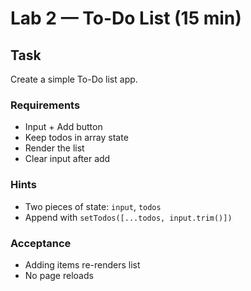 # Lab 2 — To-Do List (15 min)

## Task
Create a simple To-Do list app.

### Requirements
- Input + Add button
- Keep todos in array state
- Render the list
- Clear input after add

### Hints
- Two pieces of state: `input`, `todos`
- Append with `setTodos([...todos, input.trim()])`

### Acceptance
- Adding items re-renders list
- No page reloads

